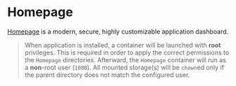 # Homepage

[Homepage](https://github.com/benphelps/homepage) is a modern, secure, highly customizable application dashboard.

> When application is installed, a container will be launched with **root** privileges.
> This is required in order to apply the correct permissions to the `Homepage` directories.
> Afterward, the `Homepage` container will run as a **non**-root user (`1000`).
> All mounted storage(s) will be `chown`ed only if the parent directory does not match the configured user.
